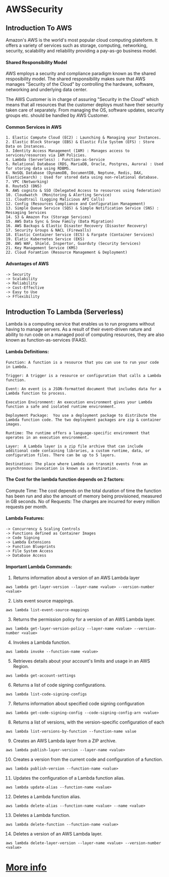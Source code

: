 # AWSSecurity

## Introduction To AWS

Amazon's AWS is the world's most popular cloud computing plateform. It offers a variety of services such as storage, computing, networking, security, scalability and reliability providing a pay-as-go business model.

#### Shared Responsibility Model

AWS employs a security and compliance paradigm known as the shared resposibility model. The shared responsibility makes sure that AWS manages "Security of the Cloud" by controlling the hardware, software, networking and underlying data center.

The AWS Customer is in charge of assuring "Security in the Cloud" which means that all resources that the customer deploys must have their security taken care of separately. From managing the OS, software updates, security groups etc. should be handled by AWS Customer.

#### Common Services in AWS

```
1. Elastic Compute Cloud (EC2) : Launching & Managing your Instances.
2. Elastic Block Storage (EBS) & Elastic File System (EFS) : Store Data on Instances.
3. Identity Access Management (IAM) : Manages access to services/resources via IAM Policies.
4. Lambda (Serverless) : Function-as-Service
5. Relational Database (RDS, MariaDB, Oracle, Postgres, Aurora) : Used for storing data using RDBMS.
6. NoSQL Database (DynamoDB, DocumentDB, Neptune, Redis, DAX, ElasticSearch) : Used for stored data using non-relational database.
7. VPC (Networking)
8. Route53 (DNS)
9. AWS cognito & SSO (Delegated Access to resources using federation)
10. Cloudwatch  (Monitoring & Alerting Service)
11. Cloudtrail (Logging Malicious API Calls)
12. Config (Resources Compliance and Configuration Management)
13. Simple Queue Service (SQS) & Simple Notification Service (SNS) : Messaging Services
14. S3 & Amazon Fsx (Storage Services)
15. AWS Data Sync & Snow Family (Data Migration)
16. AWS Backups & Elastic Disaster Recovery (Disaster Recovery)
17. Security Groups & NACL (Firewalls)
18. Elastic Container Service (ECS) & Fargate (Container Services)
19. Elatic Kubernetes Service (EKS) 
20. AWS WAF, Shield, Inspertor, Guarduty (Security Services)
21. Key Management Service (KMS)
22. Cloud Foramtion (Resource Management & Deployment)
```
#### Advantages of AWS
```
-> Security
-> Scalability
-> Reliability
-> Cost-Effective
-> Easy to Use
-> Fflexibility
```

## Introduction To Lambda (Serverless)

Lambda is a computing service that enables us to run programs without having to manage servers. As a result of their event-driven nature and ability to run code on a managed pool of computing resources, they are also known as function-as-services (FAAS).

#### Lambda Definitions:

```
Function: A function is a resource that you can use to run your code in Lambda.

Trigger: A trigger is a resource or configuration that calls a Lambda function.

Event: An event is a JSON-formatted document that includes data for a Lambda function to process. 

Execution Environment: An execution environment gives your Lambda function a safe and isolated runtime environment. 

Deployment Package:  You use a deployment package to distribute the Lambda function code. The two deployment packages are zip & container images.

Runtime: The runtime offers a language-specific environment that operates in an execution environment.

Layer:  A Lambda layer is a zip file archive that can include additional code containing libraries, a custom runtime, data, or configuration files. There can be up to 5 layers.

Destination: The place where Lambda can transmit events from an asynchronous invocation is known as a destination.
```
#### The Cost for the lambda function depends on 2 factors:

Compute Time: The cost depends on the total duration of time the function has been run and also the amount of memory being provisioned, measured in GB seconds. 
No of Requests: The charges are incurred for every million requests per month.

#### Lambda Features:

```
-> Concurrency & Scaling Controls
-> Functions defined as Container Images
-> Code Signing
-> Lambda Extensions
-> Function Blueprints
-> File System Access
-> Database Access
```
#### Important Lambda Commands:
1. Returns information about a version of an AWS Lambda layer
```
aws lambda get-layer-version --layer-name <value> --version-number <value>
```
2. Lists event source mappings.
```
aws lambda list-event-source-mappings
```
3. Returns the permission policy for a version of an AWS Lambda layer.
```
aws lambda get-layer-version-policy --layer-name <value> --version-number <value>
```
4. Invokes a Lambda function.
```
aws lambda invoke --function-name <value>
```
5. Retrieves details about your account's limits and usage in an AWS Region.
```
aws lambda get-account-settings
```
6. Returns a list of code signing configurations.
```
aws lambda list-code-signing-configs
```
7. Returns information about specified code signing configuration
```
aws lambda get-code-signing-config --code-signing-config-arn <value>
```
8. Returns a list of versions, with the version-specific configuration of each
```
aws lambda list-versions-by-function --function-name value
```  
9. Creates an AWS Lambda layer from a ZIP archive.
```
aws lambda publish-layer-version --layer-name <value>
```
10. Creates a version from the current code and configuration of a function.
```
aws lambda publish-version --function-name <value>
```  
11. Updates the configuration of a Lambda function alias.
```
aws lambda update-alias --function-name <value>
```
12. Deletes a Lambda function alias.
```
aws lambda delete-alias --function-name <value> --name <value>
```  
13. Deletes a Lambda function.
```
aws lambda delete-function --function-name <value>
```
14. Deletes a version of an AWS Lambda layer.
```
aws lambda delete-layer-version --layer-name <value> --version-number <value>
```
# [More info](https://docs.aws.amazon.com/AWSEC2/latest/UserGuide/concepts.html)
